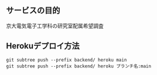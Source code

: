 ## サービスの目的
京大電気電子工学科の研究室配属希望調査

## Herokuデプロイ方法
`git subtree push --prefix backend/ heroku main`  
`git subtree push --prefix backend/ heroku ブランチ名:main`
